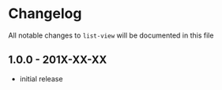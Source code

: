 # Changelog

All notable changes to `list-view` will be documented in this file

## 1.0.0 - 201X-XX-XX

- initial release
